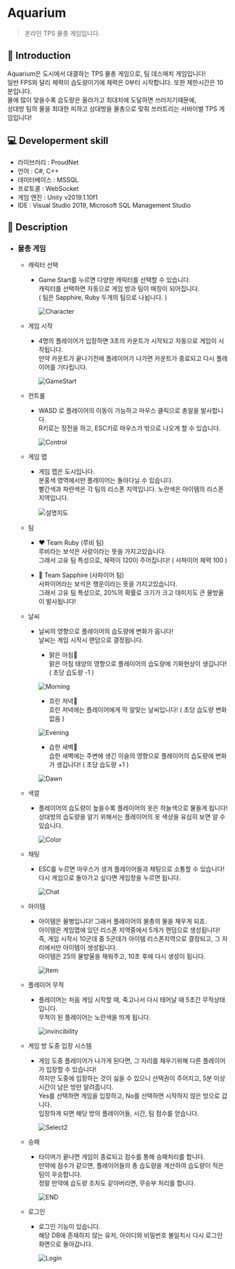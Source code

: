 Aquarium
=============
> 온라인 TPS 물총 게임입니다.

📝 Introduction
------------
Aquarium은 도시에서 대결하는 TPS 물총 게임으로, 팀 데스매치 게임입니다!  
일반 FPS와 달리 체력이 습도량이기에 체력은 0부터 시작합니다. 또한 제한시간은 10분입니다.  
물에 많이 맞을수록 습도량은 올라가고 최대치에 도달하면 쓰러지기때문에,  
상대방 팀의 물을 최대한 피하고 상대방을 물총으로 맞춰 쓰러트리는 서바이벌 TPS 게임입니다!  

:computer: Developerment skill
------------
- 라이브러리 : ProudNet
- 언어 : C#, C++
- 데이터베이스 : MSSQL
- 프로토콜 : WebSocket
- 게임 엔진 : Unity v2019.1.10f1
- IDE : Visual Studio 2019, Microsoft SQL Management Studio

:gun: Description
-----------

* ### 물총 게임  
  - 캐릭터 선택  
    + Game Start를 누르면 다양한 캐릭터를 선택할 수 있습니다.  
      캐릭터를 선택하면 자동으로 게임 방과 팀이 매칭이 되어집니다.      
      ( 팀은 Sapphire, Ruby 두개의 팀으로 나뉩니다. )
        
      ![Character](https://user-images.githubusercontent.com/44610250/73602381-a30b1b80-45b6-11ea-9fb6-64f13fe5f3d8.gif)  
    
  - 게임 시작  
    + 4명의 플레이어가 입장하면 3초의 카운트가 시작되고 자동으로 게임이 시작됩니다.  
      만약 카운트가 끝나기전에 플레이어가 나가면 카운트가 종료되고 다시 플레이어를 기다립니다.  
        
      ![GameStart](https://user-images.githubusercontent.com/44610250/73602506-748e4000-45b8-11ea-87b9-95a7ed0ca0c7.gif)   
    
  - 컨트롤  
    + WASD 로 플레이어의 이동이 가능하고 마우스 클릭으로 총알을 발사합니다.  
      R키로는 장전을 하고, ESC키로 마우스가 밖으로 나오게 할 수 있습니다.  
    
      ![Control](https://user-images.githubusercontent.com/44610250/73603499-ef5e5780-45c6-11ea-9047-86447fa6cae4.gif)  
    
  - 게임 맵  
    + 게임 맵은 도시입니다.  
      분홍색 영역에서만 플레이어는 돌아다닐 수 있습니다.  
      빨간색과 파란색은 각 팀의 리스폰 지역입니다. 노란색은 아이템의 리스폰 지역입니다.  
      
      ![설명지도](https://user-images.githubusercontent.com/44610250/73603301-fa63b880-45c3-11ea-99e3-2559ab01cea1.png)  

  - 팀  
    +  :heart: Team Ruby (루비 팀)  
      루비라는 보석은 사랑이라는 뜻을 가지고있습니다.  
      그래서 고유 팀 특성으로, 체력이 120이 주어집니다! ( 사파이어 체력 100 )  
      
    +  :blue_heart: Team Sapphire (사파이어 팀)  
      사파이어라는 보석은 행운이라는 뜻을 가지고있습니다.   
      그래서 고유 팀 특성으로, 20%의 확률로 크기가 크고 데미지도 큰 물방울이 발사됩니다!  
        
  - 날씨  
    + 날씨의 영향으로 플레이어의 습도량에 변화가 옵니다!  
      날씨는 게임 시작시 랜덤으로 결정됩니다.  
    
        - 맑은 아침:sunrise_over_mountains:  
          맑은 아침 태양의 영향으로 플레이어의 습도량에 기화현상이 생깁니다! ( 초당 습도량 -1 )  
           
      ![Morning](https://user-images.githubusercontent.com/44610250/73602849-b66db500-45bd-11ea-8266-8838160c5c27.png)    
      
        - 흐린 저녁:city_sunset:  
          흐린 저녁에는 플레이어에게 딱 알맞는 날씨입니다! ( 초당 습도량 변화없음 )  
          
      ![Evening](https://user-images.githubusercontent.com/44610250/73602851-b968a580-45bd-11ea-825c-163598ec2a07.png)   
      
      
        - 습한 새벽:city_sunrise:  
          습한 새벽에는 주변에 생긴 이슬의 영향으로 플레이어의 습도량에 변화가 생깁니다! ( 초당 습도량 +1 ) 
          
      ![Dawn](https://user-images.githubusercontent.com/44610250/73602853-ba99d280-45bd-11ea-995f-a4f03d19a328.png)     
        
  - 색깔  
    + 플레이어의 습도량이 높을수록 플레이어의 옷은 하늘색으로 물들게 됩니다!  
      상대방의 습도량을 알기 위해서는 플레이어의 옷 색상을 유심히 보면 알 수 있습니다.   
      
      ![Color](https://user-images.githubusercontent.com/44610250/73602956-bcfd2c00-45bf-11ea-819d-8ebd5490268a.gif)    
      
  - 채팅  
    + ESC를 누르면 마우스가 생겨 플레이어들과 채팅으로 소통할 수 있습니다!  
      다시 게임으로 돌아가고 싶다면 게임창을 누르면 됩니다.  

      ![Chat](https://user-images.githubusercontent.com/44610250/73603131-c38ca300-45c1-11ea-80ae-8f12a04326de.gif)   
    
  - 아이템  
    + 아이템은 물병입니다! 그래서 플레이어의 물총의 물을 채우게 되죠.  
      아이템은 게임맵에 있던 리스폰 지역중에서 5개가 랜덤으로 생성됩니다!  
      즉, 게임 시작시 10군데 중 5군데가 아이템 리스폰지역으로 결정되고, 그 자리에서만 아이템이 생성됩니다.   
      아이템은 25의 물방울을 채워주고, 10초 후에 다시 생성이 됩니다.  
      
      ![Item](https://user-images.githubusercontent.com/44610250/73603573-c1c5de00-45c7-11ea-8fff-b7d612e5357b.gif)   
       
  - 플레이어 무적  
    + 플레이어는 처음 게임 시작할 때, 죽고나서 다시 태어날 때 5초간 무적상태입니다.  
      무적이 된 플레이어는 노란색을 띄게 됩니다.
    
      ![invincibility](https://user-images.githubusercontent.com/44610250/73603658-1f0e5f00-45c9-11ea-91a3-ea1d538fb5ae.gif)  
  
  - 게임 방 도중 입장 시스템  
    + 게임 도중 플레이어가 나가게 된다면, 그 자리를 채우기위해 다른 플레이어가 입장할 수 있습니다!  
      하지만 도중에 입장하는 것이 싫을 수 있으니 선택권이 주어지고, 5분 이상 시간이 남은 방만 알려줍니다.  
      Yes를 선택하면 게임을 입장하고, No를 선택하면 시작하지 않은 방으로 갑니다.  
      입장하게 되면 해당 방의 플레이어들, 시간, 팀 점수를 얻습니다.  
        
      ![Select2](https://user-images.githubusercontent.com/44610250/73604163-90511080-45cf-11ea-926c-195a2953d2ce.gif)  
      
  - 승패  
    + 타이머가 끝나면 게임이 종료되고 점수를 통해 승패처리를 합니다.  
      만약에 점수가 같으면, 플레이어들의 총 습도량을 계산하여 습도량이 적은 팀이 우승합니다.  
      정말 만약에 습도량 조차도 같아버리면, 무승부 처리를 합니다.  
        
      ![END](https://user-images.githubusercontent.com/44610250/73603974-5979fb00-45cd-11ea-9595-c799935d653d.gif)  

  - 로그인  
    + 로그인 기능이 있습니다.   
      해당 DB에 존재하지 않는 유저, 아이디와 비밀번호 불일치시 다시 로그인 화면으로 돌아갑니다.  
     
      ![Login](https://user-images.githubusercontent.com/44610250/73604220-43216e80-45d0-11ea-9848-87f9c9d8bb80.gif)  
      
    
